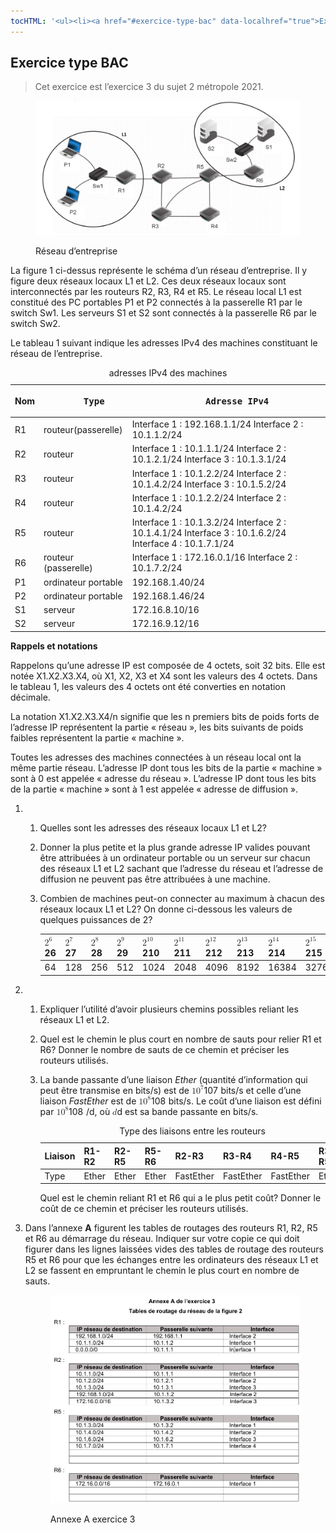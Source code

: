 ```yaml
---
tocHTML: '<ul><li><a href="#exercice-type-bac" data-localhref="true">Exercice type BAC</a></li></ul>'
---
```






<h2 id="exercice-type-bac" class="anchored">Exercice type BAC</h2>
<blockquote class="blockquote">
<p>Cet exercice est l’exercice 3 du sujet 2 métropole 2021.</p>
</blockquote>
<div class="quarto-figure quarto-figure-center">
<figure class="figure">
<p><img src="../../images/ex3-reseaux.png" class="img-fluid figure-img"></p>
<p></p><figcaption class="figure-caption">Réseau d’entreprise</figcaption><p></p>
</figure>
</div>
<p>La figure 1 ci-dessus représente le schéma d’un réseau d’entreprise. Il y figure deux réseaux locaux L1 et L2. Ces deux réseaux locaux sont interconnectés par les routeurs R2, R3, R4 et R5. Le réseau local L1 est constitué des PC portables P1 et P2 connectés à la passerelle R1 par le switch Sw1. Les serveurs S1 et S2 sont connectés à la passerelle R6 par le switch Sw2.</p>
<p>Le tableau 1 suivant indique les adresses IPv4 des machines constituant le réseau de l’entreprise.</p>
<table class="table table-bordered table-hover">
<caption>adresses IPv4 des machines</caption>
<thead class="table-warning">
<tr class="header">
<th>Nom</th>
<th><div class="highlight"><pre><span></span>    Type
</pre></div>
</th>
<th><div class="highlight"><pre><span></span>    Adresse IPv4
</pre></div>
</th>
</tr>
</thead>
<tbody>
<tr class="odd">
<td>R1</td>
<td>routeur(passerelle)</td>
<td>Interface 1 : 192.168.1.1/24 Interface 2 : 10.1.1.2/24</td>
</tr>
<tr class="even">
<td>R2</td>
<td>routeur</td>
<td>Interface 1 : 10.1.1.1/24 Interface 2 : 10.1.2.1/24 Interface 3 : 10.1.3.1/24</td>
</tr>
<tr class="odd">
<td>R3</td>
<td>routeur</td>
<td>Interface 1 : 10.1.2.2/24 Interface 2 : 10.1.4.2/24 Interface 3 : 10.1.5.2/24</td>
</tr>
<tr class="even">
<td>R4</td>
<td>routeur</td>
<td>Interface 1 : 10.1.2.2/24 Interface 2 : 10.1.4.2/24</td>
</tr>
<tr class="odd">
<td>R5</td>
<td>routeur</td>
<td>Interface 1 : 10.1.3.2/24 Interface 2 : 10.1.4.1/24 Interface 3 : 10.1.6.2/24 Interface 4 : 10.1.7.1/24</td>
</tr>
<tr class="even">
<td>R6</td>
<td>routeur (passerelle)</td>
<td>Interface 1 : 172.16.0.1/16 Interface 2 : 10.1.7.2/24</td>
</tr>
<tr class="odd">
<td>P1</td>
<td>ordinateur portable</td>
<td>192.168.1.40/24</td>
</tr>
<tr class="even">
<td>P2</td>
<td>ordinateur portable</td>
<td>192.168.1.46/24</td>
</tr>
<tr class="odd">
<td>S1</td>
<td>serveur</td>
<td>172.16.8.10/16</td>
</tr>
<tr class="even">
<td>S2</td>
<td>serveur</td>
<td>172.16.9.12/16</td>
</tr>
</tbody>
</table>
<p><strong>Rappels et notations</strong></p>
<p>Rappelons qu’une adresse IP est composée de 4 octets, soit 32 bits. Elle est notée X1.X2.X3.X4, où X1, X2, X3 et X4 sont les valeurs des 4 octets. Dans le tableau 1, les valeurs des 4 octets ont été converties en notation décimale.</p>
<p>La notation X1.X2.X3.X4/n signifie que les n premiers bits de poids forts de l’adresse IP représentent la partie « réseau », les bits suivants de poids faibles représentent la partie « machine ».</p>
<p>Toutes les adresses des machines connectées à un réseau local ont la même partie réseau. L’adresse IP dont tous les bits de la partie « machine » sont à 0 est appelée « adresse du réseau ». L’adresse IP dont tous les bits de la partie « machine » sont à 1 est appelée « adresse de diffusion ».</p>
<ol type="1">
<li><p>&nbsp;</p>
<ol type="1">
<li><p>Quelles sont les adresses des réseaux locaux L1 et L2?</p></li>
<li><p>Donner la plus petite et la plus grande adresse IP valides pouvant être attribuées à un ordinateur portable ou un serveur sur chacun des réseaux L1 et L2 sachant que l’adresse du réseau et l’adresse de diffusion ne peuvent pas être attribuées à une machine.</p></li>
<li><p>Combien de machines peut-on connecter au maximum à chacun des réseaux locaux L1 et L2? On donne ci-dessous les valeurs de quelques puissances de 2?</p>
<table class="table table-bordered table-hover">
<thead class="table-warning">
<tr class="header">
<th><span class="katex"><span class="katex-mathml"><math xmlns="http://www.w3.org/1998/Math/MathML"><semantics><mrow><msup><mn>2</mn><mn>6</mn></msup></mrow><annotation encoding="application/x-tex">2^6</annotation></semantics></math></span><span class="katex-html" aria-hidden="true"><span class="base"><span class="strut" style="height:0.8141em;"></span><span class="mord"><span class="mord">2</span><span class="msupsub"><span class="vlist-t"><span class="vlist-r"><span class="vlist" style="height:0.8141em;"><span style="top:-3.063em;margin-right:0.05em;"><span class="pstrut" style="height:2.7em;"></span><span class="sizing reset-size6 size3 mtight"><span class="mord mtight">6</span></span></span></span></span></span></span></span></span></span></span>
</th>
<th><span class="katex"><span class="katex-mathml"><math xmlns="http://www.w3.org/1998/Math/MathML"><semantics><mrow><msup><mn>2</mn><mn>7</mn></msup></mrow><annotation encoding="application/x-tex">2^7</annotation></semantics></math></span><span class="katex-html" aria-hidden="true"><span class="base"><span class="strut" style="height:0.8141em;"></span><span class="mord"><span class="mord">2</span><span class="msupsub"><span class="vlist-t"><span class="vlist-r"><span class="vlist" style="height:0.8141em;"><span style="top:-3.063em;margin-right:0.05em;"><span class="pstrut" style="height:2.7em;"></span><span class="sizing reset-size6 size3 mtight"><span class="mord mtight">7</span></span></span></span></span></span></span></span></span></span></span>
</th>
<th><span class="katex"><span class="katex-mathml"><math xmlns="http://www.w3.org/1998/Math/MathML"><semantics><mrow><msup><mn>2</mn><mn>8</mn></msup></mrow><annotation encoding="application/x-tex">2^8</annotation></semantics></math></span><span class="katex-html" aria-hidden="true"><span class="base"><span class="strut" style="height:0.8141em;"></span><span class="mord"><span class="mord">2</span><span class="msupsub"><span class="vlist-t"><span class="vlist-r"><span class="vlist" style="height:0.8141em;"><span style="top:-3.063em;margin-right:0.05em;"><span class="pstrut" style="height:2.7em;"></span><span class="sizing reset-size6 size3 mtight"><span class="mord mtight">8</span></span></span></span></span></span></span></span></span></span></span>
</th>
<th><span class="katex"><span class="katex-mathml"><math xmlns="http://www.w3.org/1998/Math/MathML"><semantics><mrow><msup><mn>2</mn><mn>9</mn></msup></mrow><annotation encoding="application/x-tex">2^9</annotation></semantics></math></span><span class="katex-html" aria-hidden="true"><span class="base"><span class="strut" style="height:0.8141em;"></span><span class="mord"><span class="mord">2</span><span class="msupsub"><span class="vlist-t"><span class="vlist-r"><span class="vlist" style="height:0.8141em;"><span style="top:-3.063em;margin-right:0.05em;"><span class="pstrut" style="height:2.7em;"></span><span class="sizing reset-size6 size3 mtight"><span class="mord mtight">9</span></span></span></span></span></span></span></span></span></span></span>
</th>
<th><span class="katex"><span class="katex-mathml"><math xmlns="http://www.w3.org/1998/Math/MathML"><semantics><mrow><msup><mn>2</mn><mn>10</mn></msup></mrow><annotation encoding="application/x-tex">2^{10}</annotation></semantics></math></span><span class="katex-html" aria-hidden="true"><span class="base"><span class="strut" style="height:0.8141em;"></span><span class="mord"><span class="mord">2</span><span class="msupsub"><span class="vlist-t"><span class="vlist-r"><span class="vlist" style="height:0.8141em;"><span style="top:-3.063em;margin-right:0.05em;"><span class="pstrut" style="height:2.7em;"></span><span class="sizing reset-size6 size3 mtight"><span class="mord mtight"><span class="mord mtight">10</span></span></span></span></span></span></span></span></span></span></span></span>
</th>
<th><span class="katex"><span class="katex-mathml"><math xmlns="http://www.w3.org/1998/Math/MathML"><semantics><mrow><msup><mn>2</mn><mn>11</mn></msup></mrow><annotation encoding="application/x-tex">2^{11}</annotation></semantics></math></span><span class="katex-html" aria-hidden="true"><span class="base"><span class="strut" style="height:0.8141em;"></span><span class="mord"><span class="mord">2</span><span class="msupsub"><span class="vlist-t"><span class="vlist-r"><span class="vlist" style="height:0.8141em;"><span style="top:-3.063em;margin-right:0.05em;"><span class="pstrut" style="height:2.7em;"></span><span class="sizing reset-size6 size3 mtight"><span class="mord mtight"><span class="mord mtight">11</span></span></span></span></span></span></span></span></span></span></span></span>
</th>
<th><span class="katex"><span class="katex-mathml"><math xmlns="http://www.w3.org/1998/Math/MathML"><semantics><mrow><msup><mn>2</mn><mn>12</mn></msup></mrow><annotation encoding="application/x-tex">2^{12}</annotation></semantics></math></span><span class="katex-html" aria-hidden="true"><span class="base"><span class="strut" style="height:0.8141em;"></span><span class="mord"><span class="mord">2</span><span class="msupsub"><span class="vlist-t"><span class="vlist-r"><span class="vlist" style="height:0.8141em;"><span style="top:-3.063em;margin-right:0.05em;"><span class="pstrut" style="height:2.7em;"></span><span class="sizing reset-size6 size3 mtight"><span class="mord mtight"><span class="mord mtight">12</span></span></span></span></span></span></span></span></span></span></span></span>
</th>
<th><span class="katex"><span class="katex-mathml"><math xmlns="http://www.w3.org/1998/Math/MathML"><semantics><mrow><msup><mn>2</mn><mn>13</mn></msup></mrow><annotation encoding="application/x-tex">2^{13}</annotation></semantics></math></span><span class="katex-html" aria-hidden="true"><span class="base"><span class="strut" style="height:0.8141em;"></span><span class="mord"><span class="mord">2</span><span class="msupsub"><span class="vlist-t"><span class="vlist-r"><span class="vlist" style="height:0.8141em;"><span style="top:-3.063em;margin-right:0.05em;"><span class="pstrut" style="height:2.7em;"></span><span class="sizing reset-size6 size3 mtight"><span class="mord mtight"><span class="mord mtight">13</span></span></span></span></span></span></span></span></span></span></span></span>
</th>
<th><span class="katex"><span class="katex-mathml"><math xmlns="http://www.w3.org/1998/Math/MathML"><semantics><mrow><msup><mn>2</mn><mn>14</mn></msup></mrow><annotation encoding="application/x-tex">2^{14}</annotation></semantics></math></span><span class="katex-html" aria-hidden="true"><span class="base"><span class="strut" style="height:0.8141em;"></span><span class="mord"><span class="mord">2</span><span class="msupsub"><span class="vlist-t"><span class="vlist-r"><span class="vlist" style="height:0.8141em;"><span style="top:-3.063em;margin-right:0.05em;"><span class="pstrut" style="height:2.7em;"></span><span class="sizing reset-size6 size3 mtight"><span class="mord mtight"><span class="mord mtight">14</span></span></span></span></span></span></span></span></span></span></span></span>
</th>
<th><span class="katex"><span class="katex-mathml"><math xmlns="http://www.w3.org/1998/Math/MathML"><semantics><mrow><msup><mn>2</mn><mn>15</mn></msup></mrow><annotation encoding="application/x-tex">2^{15}</annotation></semantics></math></span><span class="katex-html" aria-hidden="true"><span class="base"><span class="strut" style="height:0.8141em;"></span><span class="mord"><span class="mord">2</span><span class="msupsub"><span class="vlist-t"><span class="vlist-r"><span class="vlist" style="height:0.8141em;"><span style="top:-3.063em;margin-right:0.05em;"><span class="pstrut" style="height:2.7em;"></span><span class="sizing reset-size6 size3 mtight"><span class="mord mtight"><span class="mord mtight">15</span></span></span></span></span></span></span></span></span></span></span></span>
</th>
<th><span class="katex"><span class="katex-mathml"><math xmlns="http://www.w3.org/1998/Math/MathML"><semantics><mrow><msup><mn>2</mn><mn>16</mn></msup></mrow><annotation encoding="application/x-tex">2^{16}</annotation></semantics></math></span><span class="katex-html" aria-hidden="true"><span class="base"><span class="strut" style="height:0.8141em;"></span><span class="mord"><span class="mord">2</span><span class="msupsub"><span class="vlist-t"><span class="vlist-r"><span class="vlist" style="height:0.8141em;"><span style="top:-3.063em;margin-right:0.05em;"><span class="pstrut" style="height:2.7em;"></span><span class="sizing reset-size6 size3 mtight"><span class="mord mtight"><span class="mord mtight">16</span></span></span></span></span></span></span></span></span></span></span></span>
</th>
<th><span class="katex"><span class="katex-mathml"><math xmlns="http://www.w3.org/1998/Math/MathML"><semantics><mrow><msup><mn>2</mn><mn>17</mn></msup></mrow><annotation encoding="application/x-tex">2^{17}</annotation></semantics></math></span><span class="katex-html" aria-hidden="true"><span class="base"><span class="strut" style="height:0.8141em;"></span><span class="mord"><span class="mord">2</span><span class="msupsub"><span class="vlist-t"><span class="vlist-r"><span class="vlist" style="height:0.8141em;"><span style="top:-3.063em;margin-right:0.05em;"><span class="pstrut" style="height:2.7em;"></span><span class="sizing reset-size6 size3 mtight"><span class="mord mtight"><span class="mord mtight">17</span></span></span></span></span></span></span></span></span></span></span></span>
</th>
</tr>
</thead>
<tbody>
<tr class="odd">
<td>64</td>
<td>128</td>
<td>256</td>
<td>512</td>
<td>1024</td>
<td>2048</td>
<td>4096</td>
<td>8192</td>
<td>16384</td>
<td>32768</td>
<td>65536</td>
<td>131072</td>
</tr>
</tbody>
</table></li>
</ol></li>
<li><p>&nbsp;</p>
<ol type="1">
<li><p>Expliquer l’utilité d’avoir plusieurs chemins possibles reliant les réseaux L1 et L2.</p></li>
<li><p>Quel est le chemin le plus court en nombre de sauts pour relier R1 et R6? Donner le nombre de sauts de ce chemin et préciser les routeurs utilisés.</p></li>
<li><p>La bande passante d’une liaison <em>Ether</em> (quantité d’information qui peut être transmise en bits/s) est de <span class="katex"><span class="katex-mathml"><math xmlns="http://www.w3.org/1998/Math/MathML"><semantics><mrow><mn>1</mn><msup><mn>0</mn><mn>7</mn></msup></mrow><annotation encoding="application/x-tex">10^7</annotation></semantics></math></span><span class="katex-html" aria-hidden="true"><span class="base"><span class="strut" style="height:0.8141em;"></span><span class="mord">1</span><span class="mord"><span class="mord">0</span><span class="msupsub"><span class="vlist-t"><span class="vlist-r"><span class="vlist" style="height:0.8141em;"><span style="top:-3.063em;margin-right:0.05em;"><span class="pstrut" style="height:2.7em;"></span><span class="sizing reset-size6 size3 mtight"><span class="mord mtight">7</span></span></span></span></span></span></span></span></span></span></span>
bits/s et celle d’une liaison <em>FastEther</em> est de <span class="katex"><span class="katex-mathml"><math xmlns="http://www.w3.org/1998/Math/MathML"><semantics><mrow><mn>1</mn><msup><mn>0</mn><mn>8</mn></msup></mrow><annotation encoding="application/x-tex">10^8</annotation></semantics></math></span><span class="katex-html" aria-hidden="true"><span class="base"><span class="strut" style="height:0.8141em;"></span><span class="mord">1</span><span class="mord"><span class="mord">0</span><span class="msupsub"><span class="vlist-t"><span class="vlist-r"><span class="vlist" style="height:0.8141em;"><span style="top:-3.063em;margin-right:0.05em;"><span class="pstrut" style="height:2.7em;"></span><span class="sizing reset-size6 size3 mtight"><span class="mord mtight">8</span></span></span></span></span></span></span></span></span></span></span>
bits/s. Le coût d’une liaison est défini par <span class="katex"><span class="katex-mathml"><math xmlns="http://www.w3.org/1998/Math/MathML"><semantics><mrow><mn>1</mn><msup><mn>0</mn><mn>8</mn></msup></mrow><annotation encoding="application/x-tex">10^8</annotation></semantics></math></span><span class="katex-html" aria-hidden="true"><span class="base"><span class="strut" style="height:0.8141em;"></span><span class="mord">1</span><span class="mord"><span class="mord">0</span><span class="msupsub"><span class="vlist-t"><span class="vlist-r"><span class="vlist" style="height:0.8141em;"><span style="top:-3.063em;margin-right:0.05em;"><span class="pstrut" style="height:2.7em;"></span><span class="sizing reset-size6 size3 mtight"><span class="mord mtight">8</span></span></span></span></span></span></span></span></span></span></span>
/d, où <span class="katex"><span class="katex-mathml"><math xmlns="http://www.w3.org/1998/Math/MathML"><semantics><mrow><mi>d</mi></mrow><annotation encoding="application/x-tex">d</annotation></semantics></math></span><span class="katex-html" aria-hidden="true"><span class="base"><span class="strut" style="height:0.6944em;"></span><span class="mord mathnormal">d</span></span></span></span>
est sa bande passante en bits/s.</p>
<table class="table table-bordered table-hover">
<caption>Type des liaisons entre les routeurs</caption>
<thead class="table-warning">
<tr class="header">
<th>Liaison</th>
<th>R1-R2</th>
<th>R2-R5</th>
<th>R5-R6</th>
<th>R2-R3</th>
<th>R3-R4</th>
<th>R4-R5</th>
<th>R3-R5</th>
</tr>
</thead>
<tbody>
<tr class="odd">
<td>Type</td>
<td>Ether</td>
<td>Ether</td>
<td>Ether</td>
<td>FastEther</td>
<td>FastEther</td>
<td>FastEther</td>
<td>Ether</td>
</tr>
</tbody>
</table>
<p>Quel est le chemin reliant R1 et R6 qui a le plus petit coût? Donner le coût de ce chemin et préciser les routeurs utilisés.</p></li>
</ol></li>
<li><p>Dans l’annexe <strong>A</strong> figurent les tables de routages des routeurs R1, R2, R5 et R6 au démarrage du réseau. Indiquer sur votre copie ce qui doit figurer dans les lignes laissées vides des tables de routage des routeurs R5 et R6 pour que les échanges entre les ordinateurs des réseaux L1 et L2 se fassent en empruntant le chemin le plus court en nombre de sauts.</p>
<div class="quarto-figure quarto-figure-center">
<figure class="figure">
<p><img src="../../images/ex3-annexe-A.png" class="img-fluid figure-img"></p>
<p></p><figcaption class="figure-caption">Annexe A exercice 3</figcaption><p></p>
</figure>
</div></li>
</ol>

